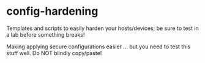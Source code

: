 # config-hardening
Templates and scripts to easily harden your hosts/devices; be sure to test in a lab before something breaks!

Making applying secure configurations easier ... but you need to test this stuff well. Do NOT blindly copy/paste!
